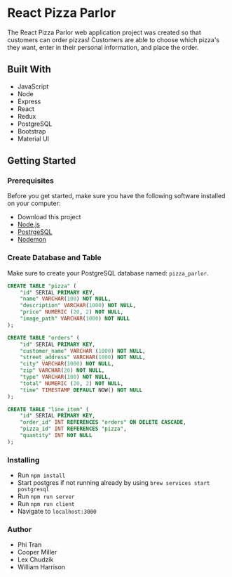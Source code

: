 # React Pizza Parlor
The React Pizza Parlor web application project was created so that customers can order pizzas!  Customers are able to choose which pizza's they want, enter in their personal information, and place the order.

## Built With

* JavaScript
* Node
* Express
* React
* Redux
* PostgreSQL
* Bootstrap
* Material UI

## Getting Started

### Prerequisites
Before you get started, make sure you have the following software installed on your computer:

- Download this project
- [Node.js](https://nodejs.org/en/)
- [PostrgeSQL](https://www.postgresql.org/)
- [Nodemon](https://nodemon.io/)

### Create Database and Table
Make sure to create your PostgreSQL database named: `pizza_parlor`.

```SQL
CREATE TABLE "pizza" (
	"id" SERIAL PRIMARY KEY,
	"name" VARCHAR(100) NOT NULL,
	"description" VARCHAR(1000) NOT NULL,
	"price" NUMERIC (20, 2) NOT NULL,
	"image_path" VARCHAR(1000) NOT NULL
);

CREATE TABLE "orders" (
	"id" SERIAL PRIMARY KEY,
	"customer_name" VARCHAR (1000) NOT NULL,
	"street_address" VARCHAR(1000) NOT NULL,
	"city" VARCHAR(1000) NOT NULL,
	"zip" VARCHAR(20) NOT NULL,
	"type" VARCHAR(100) NOT NULL,
	"total" NUMERIC (20, 2) NOT NULL,
	"time" TIMESTAMP DEFAULT NOW() NOT NULL
);

CREATE TABLE "line_item" (
	"id" SERIAL PRIMARY KEY,
	"order_id" INT REFERENCES "orders" ON DELETE CASCADE,
	"pizza_id" INT REFERENCES "pizza",
	"quantity" INT NOT NULL
);
```

### Installing
* Run `npm install`
* Start postgres if not running already by using `brew services start postgresql`
* Run `npm run server`
* Run `npm run client`
* Navigate to `localhost:3000`

### Author
- Phi Tran
- Cooper Miller
- Lex Chudzik
- William Harrison